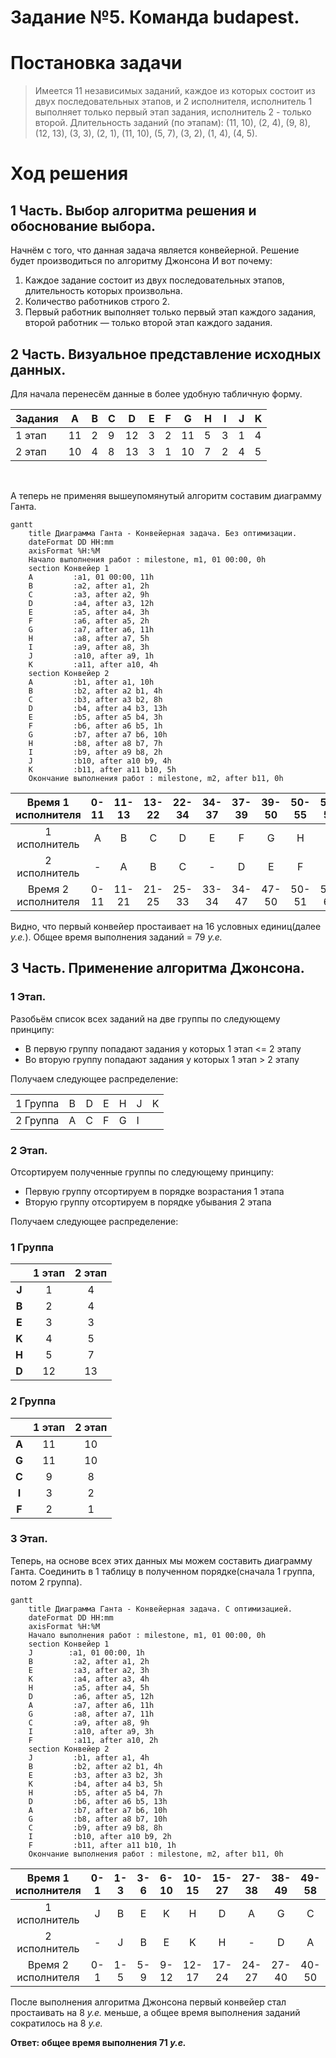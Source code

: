 # Задание №5. Команда budapest.
# Постановка задачи
> Имеется 11 независимых заданий, каждое из которых состоит из двух последовательных этапов, и 2 исполнителя, исполнитель 1 выполняет только первый этап задания, исполнитель 2 - только второй. Длительность заданий (по этапам): (11, 10), (2, 4), (9, 8), (12, 13), (3, 3), (2, 1), (11, 10), (5, 7), (3, 2), (1, 4), (4, 5).

# Ход решения

## 1 Часть. Выбор алгоритма решения и обоснование выбора. 
Начнём с того, что данная задача является конвейерной. Решение будет производиться по алгоритму Джонсона И вот почему:  
1. Каждое задание состоит из двух последовательных этапов, длительность которых произвольна.
2. Количество работников строго 2.
3. Первый работник выполняет только первый этап каждого задания, второй работник — только второй этап каждого задания.

## 2 Часть. Визуальное представление исходных данных.
Для начала перенесём данные в более удобную табличную форму.

| Задания | A | B | C | D | E | F | G | H | I | J | K |
|---------|---|---|---|---|---|---|---|---|---|---|---|
| 1 этап  | 11| 2 | 9 |12 | 3 | 2 |11 | 5 | 3 | 1 | 4 |
| 2 этап  | 10| 4 | 8 |13 | 3 | 1 |10 | 7 | 2 | 4 | 5 |

  
<br>

А теперь не применяя вышеупомянутый алгоритм составим диаграмму Ганта.  

```mermaid
gantt
    title Диаграмма Ганта - Конвейерная задача. Без оптимизации.
    dateFormat DD HH:mm    
    axisFormat %H:%M
    Начало выполнения работ : milestone, m1, 01 00:00, 0h
    section Конвейер 1
    A         :a1, 01 00:00, 11h
    B         :a2, after a1, 2h
    C         :a3, after a2, 9h
    D         :a4, after a3, 12h
    E         :a5, after a4, 3h
    F         :a6, after a5, 2h
    G         :a7, after a6, 11h
    H         :a8, after a7, 5h
    I         :a9, after a8, 3h
    J         :a10, after a9, 1h
    K         :a11, after a10, 4h
    section Конвейер 2
    A         :b1, after a1, 10h
    B         :b2, after a2 b1, 4h
    C         :b3, after a3 b2, 8h
    D         :b4, after a4 b3, 13h
    E         :b5, after a5 b4, 3h
    F         :b6, after a6 b5, 1h
    G         :b7, after a7 b6, 10h
    H         :b8, after a8 b7, 7h
    I         :b9, after a9 b8, 2h
    J         :b10, after a10 b9, 4h
    K         :b11, after a11 b10, 5h
    Окончание выполнения работ : milestone, m2, after b11, 0h
```

| Время 1 исполнителя |0-11|11-13|13-22|22-34|34-37|37-39|39-50|50-55|55-58|58-59|59-63|-|-|
| :---: | :---: | :---: | :---: | :---: | :---: | :---: | :---: | :---: | :---: | :---: | :---: | :---: | :---: |
| 1 исполнитель|A|B|C|D|E|F|G|H|I|J|K|-|-|
| 2 исполнитель|-|A|B|С|-|D|E|F|G|H|I|J|K|
| Время 2 исполнителя|0-11|11-21|21-25|25-33|33-34|34-47|47-50|50-51|51-61|61-68|68-70|70-74|74-79|

Видно, что первый конвейер простаивает на 16 условных единиц(далее *у.е.*). Общее время выполнения заданий = 79 *у.е.*  
## 3 Часть. Применение алгоритма Джонсона.
### 1 Этап.
Разобьём список всех заданий на две группы по следующему принципу:
+ В первую группу попадают задания у которых 1 этап <= 2 этапу
+ Во вторую группу попадают задания у которых 1 этап > 2 этапу

Получаем следующее распределение:

| <span style="font-weight:normal">1 Группа</span> | <span style="font-weight:normal">B</span> | <span style="font-weight:normal">D</span> | <span style="font-weight:normal">E</span> | <span style="font-weight:normal">H</span> | <span style="font-weight:normal">J</span> | <span style="font-weight:normal">K</span> |
|----------|---|---|---|---|---|---|
| 2 Группа | A | C | F | G | I |

### 2 Этап.
Отсортируем полученные группы по следующему принципу:
+ Первую группу отсортируем в порядке возрастания 1 этапа
+ Вторую группу отсортируем в порядке убывания 2 этапа

Получаем следующее распределение:

### 1 Группа
||1 этап|2 этап|
| :---: | :---: | :---: | 
|**J**|1|4|
|**B**|2|4|
|**E**|3|3|
|**K**|4|5|
|**H**|5|7|
|**D**|12|13|

### 2 Группа
||1 этап|2 этап|
| :---: | :---: | :---: | 
|**A**|11|10|
|**G**|11|10|
|**C**|9|8|
|**I**|3|2|
|**F**|2|1|

### 3 Этап.
Теперь, на основе всех этих данных мы можем составить диаграмму Ганта. Соединить в 1 таблицу в полученном порядке(сначала 1 группа, потом 2 группа).

```mermaid
gantt
    title Диаграмма Ганта - Конвейерная задача. С оптимизацией.
    dateFormat DD HH:mm    
    axisFormat %H:%M
    Начало выполнения работ : milestone, m1, 01 00:00, 0h
    section Конвейер 1
    J        :a1, 01 00:00, 1h
    B         :a2, after a1, 2h
    E         :a3, after a2, 3h
    K         :a4, after a3, 4h
    H         :a5, after a4, 5h
    D         :a6, after a5, 12h
    A         :a7, after a6, 11h
    G         :a8, after a7, 11h
    C         :a9, after a8, 9h
    I         :a10, after a9, 3h
    F         :a11, after a10, 2h
    section Конвейер 2
    J         :b1, after a1, 4h
    B         :b2, after a2 b1, 4h
    E         :b3, after a3 b2, 3h
    K         :b4, after a4 b3, 5h
    H         :b5, after a5 b4, 7h
    D         :b6, after a6 b5, 13h
    A         :b7, after a7 b6, 10h
    G         :b8, after a8 b7, 10h
    C         :b9, after a9 b8, 8h
    I         :b10, after a10 b9, 2h
    F         :b11, after a11 b10, 1h
    Окончание выполнения работ : milestone, m2, after b11, 0h
```

| Время 1 исполнителя |0-1|1-3|3-6|6-10|10-15|15-27|27-38|38-49|49-58|58-61|61-63|-|-|
| :---: | :---: | :---: | :---: | :---: | :---: | :---: | :---: | :---: | :---: | :---: | :---: | :---: | :---: |
| 1 исполнитель|J|B|E|K|H|D|A|G|C|I|F|-|-|
| 2 исполнитель|-|J|B|E|K|H|-|D|A|G|C|I|F|
| Время 2 исполнителя|0-1|1-5|5-9|9-12|12-17|17-24|24-27|27-40|40-50|50-60|60-68|68-70|70-71|
  
  После выполнения алгоритма Джонсона первый конвейер стал простаивать на 8 *у.е.* меньше, а общее время выполнения заданий сократилось на 8 *у.е.*

**Ответ: общее время выполнения 71 *у.е.***